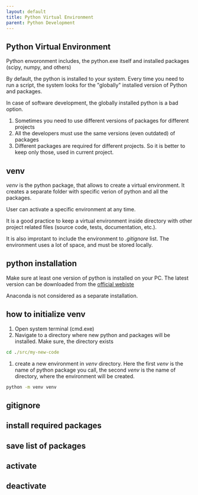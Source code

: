 ```yaml
---
layout: default
title: Python Virtual Environment
parent: Python Development
---
```



## Python Virtual Environment

Python envoronment includes, the python.exe itself and installed
packages (scipy, numpy, and others)

By default, the python is installed to your system. Every time you
need to run a script, the system looks for the "globally" installed
version of Python and packages.

In case of software development, the globally installed python is a
bad option.

1. Sometimes you need to use different versions of packages for
   different projects
2. All the developers must use the same versions (even outdated) of
   packages
3. Different packages are required for different projects. So it is
   better to keep only those, used in current project.

## venv

*venv* is the python package, that allows to create a virtual
environment. It creates a separate folder with specific verion of
python and all the packages.

User can activate a specific environment at any time.

It is a good practice to keep a virtual environment inside directory
with other project related files (source code, tests, documentation,
etc.).

It is also improtant to include the environment to *.gitignore* list.
The environment uses a lot of space, and must be stored locally.

## python installation

Make sure at least one version of python is installed on your PC.
The latest version can be downloaded from the
[official webiste](python.org)

Anaconda is not considered as a separate installation.

## how to initialize venv

1. Open system terminal (cmd.exe)
2. Navigate to a directory where new python and packages will be
   installed. Make sure, the directory exists

```cmd
cd ./src/my-new-code
```

1. create a new environment in *venv* directory. Here the first *venv*
   is the name of python package you call, the second *venv* is the
   name of directory, where the environment will be created.

```cmd
python -m venv venv
```

## gitignore

## install required packages

## save list of packages

## activate

## deactivate